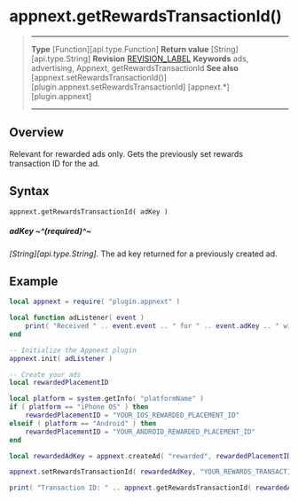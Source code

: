 # appnext.getRewardsTransactionId()

> --------------------- ------------------------------------------------------------------------------------------
> __Type__              [Function][api.type.Function]
> __Return value__      [String][api.type.String]
> __Revision__          [REVISION_LABEL](REVISION_URL)
> __Keywords__          ads, advertising, Appnext, getRewardsTransactionId
> __See also__          [appnext.setRewardsTransactionId()][plugin.appnext.setRewardsTransactionId]
>						[appnext.*][plugin.appnext]
> --------------------- ------------------------------------------------------------------------------------------


## Overview

Relevant for rewarded ads only. Gets the previously set rewards transaction&nbsp;ID for the ad.


## Syntax

	appnext.getRewardsTransactionId( adKey )

##### adKey ~^(required)^~
_[String][api.type.String]._ The ad key returned for a previously created ad.


## Example

``````lua
local appnext = require( "plugin.appnext" )

local function adListener( event )
	print( "Received " .. event.event .. " for " .. event.adKey .. " with message: " .. event.message )
end

-- Initialize the Appnext plugin
appnext.init( adListener )

-- Create your ads
local rewardedPlacementID

local platform = system.getInfo( "platformName" )
if ( platform == "iPhone OS" ) then
    rewardedPlacementID = "YOUR_IOS_REWARDED_PLACEMENT_ID"
elseif ( platform == "Android" ) then
    rewardedPlacementID = "YOUR_ANDROID_REWARDED_PLACEMENT_ID"
end

local rewardedAdKey = appnext.createAd( "rewarded", rewardedPlacementID )

appnext.setRewardsTransactionId( rewardedAdKey, "YOUR_REWARDS_TRANSACTION_ID" )

print( "Transaction ID: " .. appnext.getRewardsTransactionId( rewardedAdKey ) )
``````
